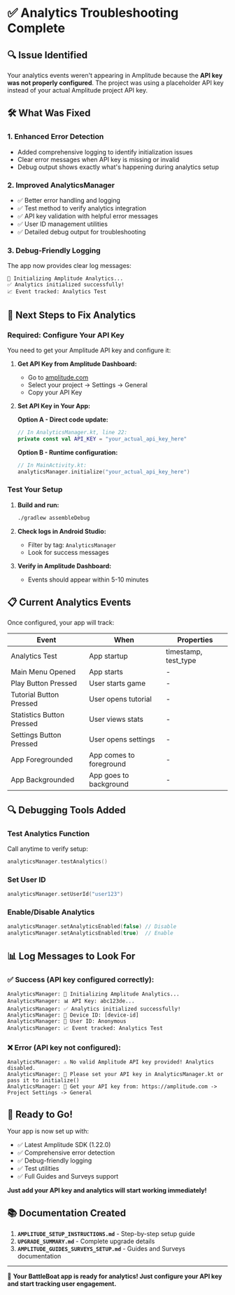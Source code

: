 # ✅ Analytics Troubleshooting Complete

## 🔍 Issue Identified

Your analytics events weren't appearing in Amplitude because the **API key was not properly configured**. The project was using a placeholder API key instead of your actual Amplitude project API key.

## 🛠️ What Was Fixed

### 1. **Enhanced Error Detection**
- Added comprehensive logging to identify initialization issues
- Clear error messages when API key is missing or invalid
- Debug output shows exactly what's happening during analytics setup

### 2. **Improved AnalyticsManager**
- ✅ Better error handling and logging
- ✅ Test method to verify analytics integration
- ✅ API key validation with helpful error messages
- ✅ User ID management utilities
- ✅ Detailed debug output for troubleshooting

### 3. **Debug-Friendly Logging**
The app now provides clear log messages:
```
🚀 Initializing Amplitude Analytics...
✅ Analytics initialized successfully!
📈 Event tracked: Analytics Test
```

## 🎯 Next Steps to Fix Analytics

### **Required: Configure Your API Key**

You need to get your Amplitude API key and configure it:

1. **Get API Key from Amplitude Dashboard:**
   - Go to [amplitude.com](https://amplitude.com)
   - Select your project → Settings → General
   - Copy your API Key

2. **Set API Key in Your App:**
   
   **Option A - Direct code update:**
   ```kotlin
   // In AnalyticsManager.kt, line 22:
   private const val API_KEY = "your_actual_api_key_here"
   ```
   
   **Option B - Runtime configuration:**
   ```kotlin
   // In MainActivity.kt:
   analyticsManager.initialize("your_actual_api_key_here")
   ```

### **Test Your Setup**

1. **Build and run:**
   ```bash
   ./gradlew assembleDebug
   ```

2. **Check logs in Android Studio:**
   - Filter by tag: `AnalyticsManager`
   - Look for success messages

3. **Verify in Amplitude Dashboard:**
   - Events should appear within 5-10 minutes

## 📋 Current Analytics Events

Once configured, your app will track:

| Event | When | Properties |
|-------|------|------------|
| Analytics Test | App startup | timestamp, test_type |
| Main Menu Opened | App starts | - |
| Play Button Pressed | User starts game | - |
| Tutorial Button Pressed | User opens tutorial | - |
| Statistics Button Pressed | User views stats | - |
| Settings Button Pressed | User opens settings | - |
| App Foregrounded | App comes to foreground | - |
| App Backgrounded | App goes to background | - |

## 🔍 Debugging Tools Added

### Test Analytics Function
Call anytime to verify setup:
```kotlin
analyticsManager.testAnalytics()
```

### Set User ID
```kotlin
analyticsManager.setUserId("user123")
```

### Enable/Disable Analytics
```kotlin
analyticsManager.setAnalyticsEnabled(false) // Disable
analyticsManager.setAnalyticsEnabled(true)  // Enable
```

## 📊 Log Messages to Look For

### ✅ Success (API key configured correctly):
```
AnalyticsManager: 🚀 Initializing Amplitude Analytics...
AnalyticsManager: 📊 API Key: abc123de...
AnalyticsManager: ✅ Analytics initialized successfully!
AnalyticsManager: 👤 Device ID: [device-id]
AnalyticsManager: 🎯 User ID: Anonymous
AnalyticsManager: 📈 Event tracked: Analytics Test
```

### ❌ Error (API key not configured):
```
AnalyticsManager: ⚠️ No valid Amplitude API key provided! Analytics disabled.
AnalyticsManager: 📝 Please set your API key in AnalyticsManager.kt or pass it to initialize()
AnalyticsManager: 🔑 Get your API key from: https://amplitude.com -> Project Settings -> General
```

## 🚀 Ready to Go!

Your app is now set up with:
- ✅ Latest Amplitude SDK (1.22.0)
- ✅ Comprehensive error detection
- ✅ Debug-friendly logging
- ✅ Test utilities
- ✅ Full Guides and Surveys support

**Just add your API key and analytics will start working immediately!**

## 📚 Documentation Created

1. **`AMPLITUDE_SETUP_INSTRUCTIONS.md`** - Step-by-step setup guide
2. **`UPGRADE_SUMMARY.md`** - Complete upgrade details
3. **`AMPLITUDE_GUIDES_SURVEYS_SETUP.md`** - Guides and Surveys documentation

---

🎉 **Your BattleBoat app is ready for analytics! Just configure your API key and start tracking user engagement.** 